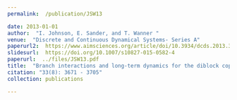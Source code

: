 ```yaml
---
permalink:  /publication/JSW13

date: 2013-01-01
author:  "I. Johnson, E. Sander, and T. Wanner "
venue:  "Discrete and Continuous Dynamical Systems- Series A"
paperurl2:  https://www.aimsciences.org/article/doi/10.3934/dcds.2013.33.3671
slidesurl:  https://doi.org/10.1007/s10827-015-0582-4
paperurl:  ../files/JSW13.pdf
title:  "Branch interactions and long-term dynamics for the diblock copolymer model in one dimension"
citation: "33(8): 3671 - 3705"
collection: publications

---
```

